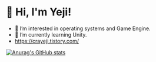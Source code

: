 <!--![header](https://capsule-render.vercel.app/api?type=soft&color=auto&height=15&section=header&text=)-->


# 👋 Hi, I'm Yeji! 

- 👀 I’m interested in operating systems and Game Engine.
- 🌱 I’m currently learning Unity.
- https://crayeji.tistory.com/


<!--
# Skills 뱃지
--->

[![Anurag's GitHub stats](https://github-readme-stats.vercel.app/api?username=ellen310)](https://github.com/anuraghazra/github-readme-stats)

